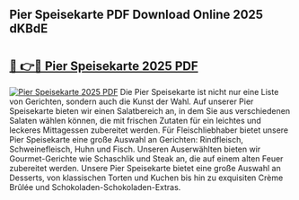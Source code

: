 ## Pier Speisekarte PDF Download Online 2025 dKBdE

# <h2><a href="http://gcah9u.nevu.top/?p=Pier+Speisekarte">🔗 👉🔴 Pier Speisekarte 2025 PDF</a></h2>

[![Pier Speisekarte 2025 PDF](https://i.imgur.com/dBaPXMq.png)](http://gcah9u.nevu.top/?p=Pier+Speisekarte)
Die Pier Speisekarte ist nicht nur eine Liste von Gerichten, sondern auch die Kunst der Wahl. Auf unserer Pier Speisekarte bieten wir einen Salatbereich an, in dem Sie aus verschiedenen Salaten wählen können, die mit frischen Zutaten für ein leichtes und leckeres Mittagessen zubereitet werden. Für Fleischliebhaber bietet unsere Pier Speisekarte eine große Auswahl an Gerichten: Rindfleisch, Schweinefleisch, Huhn und Fisch. Unseren Auserwählten bieten wir Gourmet-Gerichte wie Schaschlik und Steak an, die auf einem alten Feuer zubereitet werden. Unsere Pier Speisekarte bietet eine große Auswahl an Desserts, von klassischen Torten und Kuchen bis hin zu exquisiten Crème Brûlée und Schokoladen-Schokoladen-Extras.
